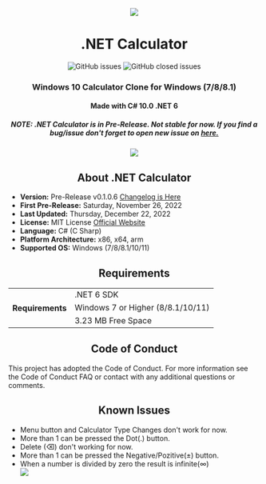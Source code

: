 <p align="center">
  <img src="https://user-images.githubusercontent.com/91411319/204101016-2dc6e3bb-c9e2-4d63-965c-a452e972b022.png">
  <h1 align="center">.NET Calculator</h1>
  <p align="center">
    <img alt="GitHub issues" src="https://img.shields.io/github/issues-raw/AlperAkca79/dotNETCalculator?label=Open%20Issues&style=flat-square">
    <img alt="GitHub closed issues" src="https://img.shields.io/github/issues-closed-raw/AlperAkca79/dotNETCalculator?color=red&label=Closed%20Issues&style=flat-square">
    
  </p>
  <h3 align="center"> Windows 10 Calculator Clone for Windows (7/8/8.1) </h3>
  <h4 align="center"> Made with C# 10.0 .NET 6 </h4>
  <h5 align="center"><b>NOTE:</b> .NET Calculator is in Pre-Release. Not stable for now. If you find a bug/issue don't forget to open new issue on <a href="https://github.com/AlperAkca79/dotNETCalculator/issues/new">here.</a></h5>
</p>
<p align="center">
  <img src="https://user-images.githubusercontent.com/91411319/204359239-50e9179f-f410-45e4-b2b9-9004048b1ba2.png">
</p>
<h2 align="center"> About .NET Calculator </h2>
<p>
  <ul>
    <li> <b>Version:</b> Pre-Release v0.1.0.6 <a href="https://github.com/AlperAkca79/dotNETCalculator/releases/tag/0.1.0.5"> Changelog is Here </a></li>
    <li> <b>First Pre-Release:</b> Saturday, November 26, 2022 </li>
    <li> <b>Last Updated:</b> Thursday, December 22, 2022 </li>
    <li> <b>License:</b> MIT License <a href="https://mit-license.org/"> Official Website </a> </li>
    <li> <b>Language:</b> C# (C Sharp) </li>
    <li> <b>Platform Architecture:</b> x86, x64, arm </li>
    <li> <b>Supported OS:</b> Windows (7/8/8.1/10/11) </li>
  </ul>
</p>
<h2 align="center"> Requirements </h2>
<table align="center">
  <tr>
    <th rowspan="3"> Requirements </th>
    <td> .NET 6 SDK </td>
  </tr>
  <tr>   
    <td> Windows 7 or Higher (8/8.1/10/11) </td>
  </tr>
  <tr>
    <td> 3.23 MB Free Space </td>
  </tr>
</table>
<p>
  <h2 align="center"> Code of Conduct </h2>
  This project has adopted the Code of Conduct. For more information see the Code of Conduct FAQ or contact with any additional questions or comments.
</p>
<p align="center">
  <h2 align="center"> Known Issues </h2>
  <ul>
    <li> Menu button and Calculator Type Changes don't work for now. </li>
    <li> More than 1 can be pressed the Dot(.) button. </li>
    <li> Delete (⌫) don't working for now. </li>
    <li> More than 1 can be pressed the Negative/Pozitive(±) button. </li>
    <li> When a number is divided by zero the result is infinite(∞) </li>
    <img src="https://user-images.githubusercontent.com/91411319/205452904-c9cdf8d3-49a5-4a55-a3b2-d89f327df2ef.png">
  </ul>
</p>
